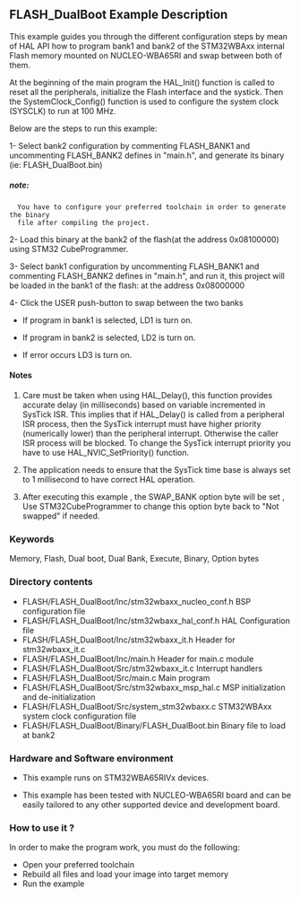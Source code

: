 ## <b>FLASH_DualBoot Example Description</b>
This example guides you through the different configuration steps by mean of HAL API
how to program bank1 and bank2 of the STM32WBAxx internal Flash memory mounted on NUCLEO-WBA65RI
and swap between both of them.

At the beginning of the main program the HAL_Init() function is called to reset
all the peripherals, initialize the Flash interface and the systick.
Then the SystemClock_Config() function is used to configure the system clock (SYSCLK)
to run at 100 MHz.

Below are the steps to run this example:

1- Select bank2 configuration by commenting FLASH_BANK1 and uncommenting FLASH_BANK2 defines
   in "main.h", and generate its binary (ie: FLASH_DualBoot.bin)
##### <b>note:</b>
      You have to configure your preferred toolchain in order to generate the binary
      file after compiling the project.
	  
2- Load this binary at the bank2 of the flash(at the address 0x08100000) using
   STM32 CubeProgrammer.


3- Select bank1 configuration by uncommenting FLASH_BANK1 and commenting FLASH_BANK2 defines
   in "main.h", and run it, this project will be loaded in the bank1 of the flash: at the
   address 0x08000000

4- Click the USER push-button to swap between the two banks

- If program in bank1 is selected, LD1 is turn on.

- If program in bank2 is selected, LD2 is turn on.

- If error occurs LD3 is turn on.

#### <b>Notes</b>
 1. Care must be taken when using HAL_Delay(), this function provides accurate delay (in milliseconds)
    based on variable incremented in SysTick ISR. This implies that if HAL_Delay() is called from
    a peripheral ISR process, then the SysTick interrupt must have higher priority (numerically lower)
    than the peripheral interrupt. Otherwise the caller ISR process will be blocked.
    To change the SysTick interrupt priority you have to use HAL_NVIC_SetPriority() function.

 2. The application needs to ensure that the SysTick time base is always set to 1 millisecond
    to have correct HAL operation.

 3. After executing this example , the SWAP_BANK option byte will be set ,
    Use STM32CubeProgrammer to change this option byte back to "Not swapped" if needed. 

### <b>Keywords</b>

Memory, Flash, Dual boot, Dual Bank, Execute, Binary, Option bytes

### <b>Directory contents</b>

  - FLASH/FLASH_DualBoot/Inc/stm32wbaxx_nucleo_conf.h     BSP configuration file
  - FLASH/FLASH_DualBoot/Inc/stm32wbaxx_hal_conf.h        HAL Configuration file
  - FLASH/FLASH_DualBoot/Inc/stm32wbaxx_it.h              Header for stm32wbaxx_it.c
  - FLASH/FLASH_DualBoot/Inc/main.h                       Header for main.c module
  - FLASH/FLASH_DualBoot/Src/stm32wbaxx_it.c              Interrupt handlers
  - FLASH/FLASH_DualBoot/Src/main.c                       Main program
  - FLASH/FLASH_DualBoot/Src/stm32wbaxx_msp_hal.c         MSP initialization and de-initialization
  - FLASH/FLASH_DualBoot/Src/system_stm32wbaxx.c          STM32WBAxx system clock configuration file
  - FLASH/FLASH_DualBoot/Binary/FLASH_DualBoot.bin        Binary file to load at bank2

### <b>Hardware and Software environment</b>

  - This example runs on STM32WBA65RIVx devices.

  - This example has been tested with NUCLEO-WBA65RI board and can be
    easily tailored to any other supported device and development board.

### <b>How to use it ?</b>

In order to make the program work, you must do the following:

 - Open your preferred toolchain
 - Rebuild all files and load your image into target memory
 - Run the example
